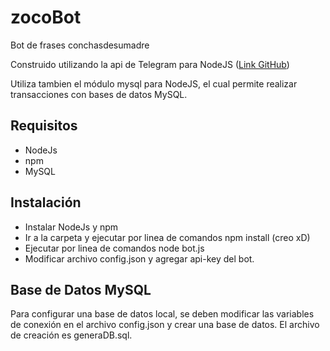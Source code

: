 # zocoBot
Bot de frases conchasdesumadre

Construido utilizando la api de Telegram para NodeJS ([Link GitHub](https://github.com/yagop/node-telegram-bot-api))

Utiliza tambien el módulo mysql para NodeJS, el cual permite realizar transacciones con bases de datos
MySQL.

## Requisitos
- NodeJs
- npm
- MySQL

## Instalación

- Instalar NodeJs y npm
- Ir a la carpeta y ejecutar por linea de comandos npm install (creo xD)
- Ejecutar por linea de comandos node bot.js
- Modificar archivo config.json y agregar api-key del bot.

## Base de Datos MySQL

Para configurar una base de datos local, se deben modificar las variables de conexión
en el archivo config.json y crear una base de datos. El archivo de creación es generaDB.sql.
